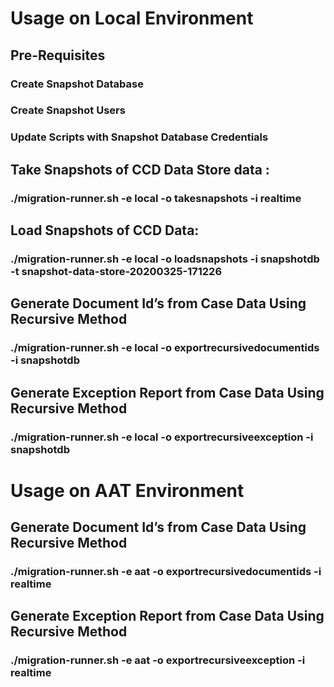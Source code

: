  
 # Usage on Local Environment
 
 ## Pre-Requisites
 ###    Create Snapshot Database
 ###    Create Snapshot Users 
 ###    Update Scripts with Snapshot Database Credentials
 
 ## Take Snapshots of CCD Data Store data : 
 ### ./migration-runner.sh -e local -o takesnapshots -i realtime
 
 ## Load Snapshots of CCD Data: 
 ### ./migration-runner.sh -e local -o loadsnapshots -i snapshotdb -t snapshot-data-store-20200325-171226
 
 ## Generate Document Id’s from Case Data Using Recursive Method 
 ### ./migration-runner.sh -e local -o exportrecursivedocumentids -i snapshotdb
 
 ## Generate Exception Report from Case Data Using Recursive Method 
 ### ./migration-runner.sh -e local -o exportrecursiveexception -i snapshotdb
 

# Usage on AAT Environment

## Generate Document Id’s from Case Data Using Recursive Method
### ./migration-runner.sh -e aat -o exportrecursivedocumentids -i realtime

## Generate Exception Report from Case Data Using Recursive Method
### ./migration-runner.sh -e aat -o exportrecursiveexception -i realtime



